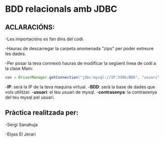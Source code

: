 # BDD relacionals amb JDBC
  
## ACLARACIÓNS:
  -Les importacións es fan dins del codi.
  
  -Hauras de descarregar la carpeta anomenada "zips" per poder extreure les dades.
  
  -Per posar la teva connexió hauras de modificar la següent linea de codi a la clase Main:
  
  ```java
  con = DriverManager.getConnection("jdbc:mysql://IP:3306/BDD", "usuari", "contrasenya");
  ```
  -**IP**: serà la IP de la teva maquina virtual.
  -**BDD**: serà la base de dades que vols utilitzar.
  -**usuari**: el teu usuari de mysql.
  -**contrasenya**: la contrasenya del teu mysql pel usuari.
  
  ## Pràctica realitzada per:
  -Sergi Sanahuja
  
  -Elyas El Jerari
